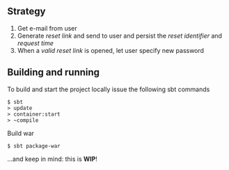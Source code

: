 Strategy
--------

1. Get e-mail from user
2. Generate _reset link_ and send to user and persist the _reset identifier_ and _request time_
3. When a _valid reset link_ is opened, let user specify new password


Building and running
--------------------

To build and start the project locally issue the following sbt commands

    $ sbt
    > update
    > container:start
    > ~compile

Build war

    $ sbt package-war

...and keep in mind: this is __WIP__!